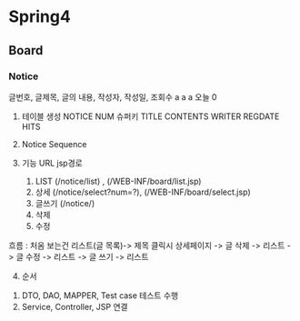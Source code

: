 # Spring4

## Board

### Notice

 글번호, 글제목, 글의 내용, 작성자, 작성일, 조회수
	a      a       a      오늘   0
	
1. 테이블 생성
   NOTICE
   NUM 슈퍼키
   TITLE
   CONTENTS
   WRITER
   REGDATE
   HITS
 
2. Notice Sequence


3. 기능			URL                 jsp경로
	1) LIST (/notice/list) , (/WEB-INF/board/list.jsp)
	2) 상세  (/notice/select?num=?), (/WEB-INF/board/select.jsp)
	3) 글쓰기 (/notice/)
	4) 삭제
	5) 수정


흐름 : 처옴 보는건 리스트(글 목록)-> 제목 클릭시 상세페이지 -> 글 삭제 -> 리스트
											-> 글 수정 -> 리스트
						-> 글 쓰기  -> 리스트
						
				
				
4. 순서
1) DTO, DAO, MAPPER, Test case 테스트 수행
2) Service, Controller, JSP 연결
